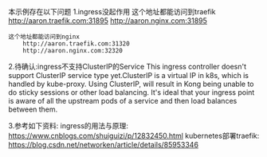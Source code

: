
本示例存在以下问题
1.ingress没起作用
    这个地址都能访问到traefik
        http://aaron.traefik.com:31895
        http://aaron.nginx.com:31895

    这个地址都能访问到nginx
        http://aaron.traefik.com:31320
        http://aaron.nginx.com:32320

2.待确认:ingress不支持ClusterIP的Service
    This ingress controller doesn't support ClusterIP service type yet.ClusterIP is a virtual IP in k8s, which is handled by kube-proxy. 
    Using ClusterIP, will result in Kong being unable to do sticky sessions or other load balancing. It's ideal that your ingress point 
    is aware of all the upstream pods of a service and then load balances between them.

3.参考如下资料:
    ingress的用法与原理: https://www.cnblogs.com/shuiguizi/p/12832450.html
    kubernetes部署traefik: https://blog.csdn.net/networken/article/details/85953346
